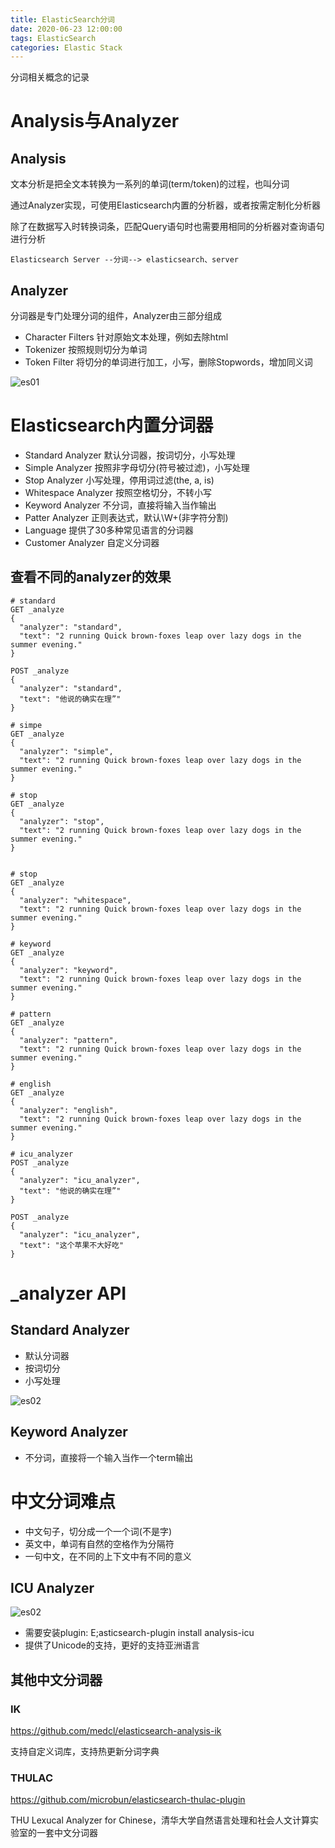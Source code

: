 ```yaml
---
title: ElasticSearch分词
date: 2020-06-23 12:00:00
tags: ElasticSearch
categories: Elastic Stack
---
```


分词相关概念的记录

<!-- more -->

# Analysis与Analyzer

## Analysis
文本分析是把全文本转换为一系列的单词(term/token)的过程，也叫分词

通过Analyzer实现，可使用Elasticsearch内置的分析器，或者按需定制化分析器

除了在数据写入时转换词条，匹配Query语句时也需要用相同的分析器对查询语句进行分析

```
Elasticsearch Server --分词--> elasticsearch、server
```

## Analyzer
分词器是专门处理分词的组件，Analyzer由三部分组成

- Character Filters 针对原始文本处理，例如去除html
- Tokenizer 按照规则切分为单词
- Token Filter 将切分的单词进行加工，小写，删除Stopwords，增加同义词

![es01](/image/ElasticSearch/analyzer_01.png)

# Elasticsearch内置分词器
- Standard Analyzer  默认分词器，按词切分，小写处理
- Simple Analyzer 按照非字母切分(符号被过滤)，小写处理
- Stop Analyzer 小写处理，停用词过滤(the, a, is)
- Whitespace Analyzer 按照空格切分，不转小写
- Keyword Analyzer 不分词，直接将输入当作输出
- Patter Analyzer 正则表达式，默认\W+(非字符分割)
- Language 提供了30多种常见语言的分词器
- Customer Analyzer 自定义分词器

## 查看不同的analyzer的效果

```
# standard
GET _analyze
{
  "analyzer": "standard",
  "text": "2 running Quick brown-foxes leap over lazy dogs in the summer evening."
}

POST _analyze
{
  "analyzer": "standard",
  "text": "他说的确实在理”"
}

# simpe
GET _analyze
{
  "analyzer": "simple",
  "text": "2 running Quick brown-foxes leap over lazy dogs in the summer evening."
}

# stop
GET _analyze
{
  "analyzer": "stop",
  "text": "2 running Quick brown-foxes leap over lazy dogs in the summer evening."
}


# stop
GET _analyze
{
  "analyzer": "whitespace",
  "text": "2 running Quick brown-foxes leap over lazy dogs in the summer evening."
}

# keyword
GET _analyze
{
  "analyzer": "keyword",
  "text": "2 running Quick brown-foxes leap over lazy dogs in the summer evening."
}

# pattern
GET _analyze
{
  "analyzer": "pattern",
  "text": "2 running Quick brown-foxes leap over lazy dogs in the summer evening."
}

# english
GET _analyze
{
  "analyzer": "english",
  "text": "2 running Quick brown-foxes leap over lazy dogs in the summer evening."
}

# icu_analyzer
POST _analyze
{
  "analyzer": "icu_analyzer",
  "text": "他说的确实在理”"
}

POST _analyze
{
  "analyzer": "icu_analyzer",
  "text": "这个苹果不大好吃"
}
```

# _analyzer API
## Standard Analyzer
- 默认分词器
- 按词切分
- 小写处理

![es02](/image/ElasticSearch/analyzer_02.png)

## Keyword Analyzer
- 不分词，直接将一个输入当作一个term输出

# 中文分词难点
- 中文句子，切分成一个一个词(不是字)
- 英文中，单词有自然的空格作为分隔符
- 一句中文，在不同的上下文中有不同的意义

## ICU Analyzer
![es02](/image/ElasticSearch/analyzer_02.png)
- 需要安装plugin: E;asticsearch-plugin install analysis-icu
- 提供了Unicode的支持，更好的支持亚洲语言

## 其他中文分词器

### IK
https://github.com/medcl/elasticsearch-analysis-ik

支持自定义词库，支持热更新分词字典

### THULAC
https://github.com/microbun/elasticsearch-thulac-plugin

THU Lexucal Analyzer for Chinese，清华大学自然语言处理和社会人文计算实验室的一套中文分词器
